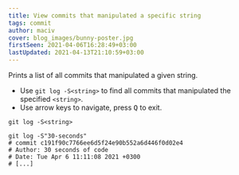 ```yaml
---
title: View commits that manipulated a specific string
tags: commit
author: maciv
cover: blog_images/bunny-poster.jpg
firstSeen: 2021-04-06T16:28:49+03:00
lastUpdated: 2021-04-13T21:10:59+03:00
---
```


Prints a list of all commits that manipulated a given string.

- Use `git log -S<string>` to find all commits that manipulated the specified `<string>`.
- Use arrow keys to navigate, press <kbd>Q</kbd> to exit.

```shell
git log -S<string>
```

```shell
git log -S"30-seconds"
# commit c191f90c7766ee6d5f24e90b552a6d446f0d02e4
# Author: 30 seconds of code
# Date: Tue Apr 6 11:11:08 2021 +0300
# [...]
```

